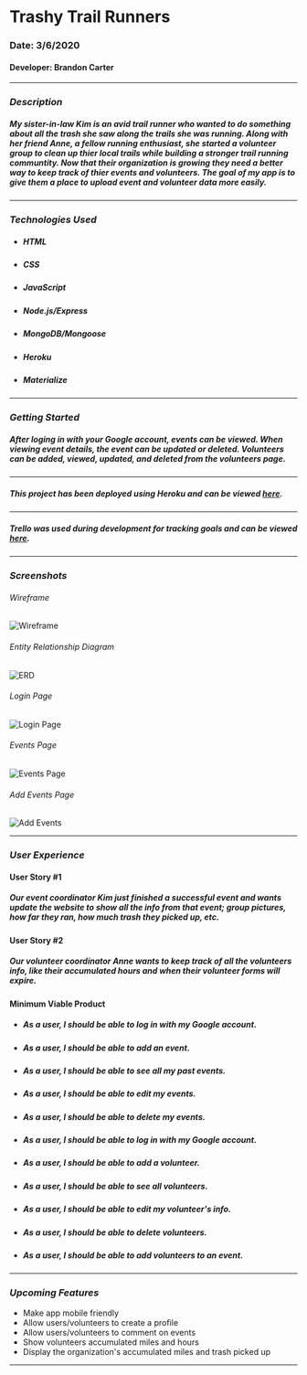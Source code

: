 # Trashy Trail Runners

### Date: 3/6/2020

#### Developer: Brandon Carter
***

### ***Description***

##### My sister-in-law Kim is an avid trail runner who wanted to do something about all the trash she saw along the trails she was running. Along with her friend Anne, a fellow running enthusiast, she started a volunteer group to clean up thier local trails while building a stronger trail running communtity. Now that their organization is growing they need a better way to keep track of thier events and volunteers. The goal of my app is to give them a place to upload event and volunteer data more easily.
***

### ***Technologies Used***

* ##### HTML
* ##### CSS
* ##### JavaScript
* ##### Node.js/Express
* ##### MongoDB/Mongoose
* ##### Heroku
* ##### Materialize
***

### ***Getting Started***

##### After loging in with your Google account, events can be viewed. When viewing event details, the event can be updated or deleted. Volunteers can be added, viewed, updated, and deleted from the volunteers page.
***

##### This project has been deployed using Heroku and can be viewed [here](https://ga-project2-ttr.herokuapp.com/).
***

##### Trello was used during development for tracking goals and can be viewed [here](https://trello.com/b/uvBFd4uH/project-2-crud-app).
***

### ***Screenshots***

###### Wireframe
![Wireframe](public/images/Wireframe.png)

###### Entity Relationship Diagram
![ERD](public/images/ERD.png)

###### Login Page
![Login Page](public/images/Screenshot_Login.png)

###### Events Page
![Events Page](public/images/Screenshot_Events.png)

###### Add Events Page
![Add Events](public/images/Screenshot_Add.png)

***

### ***User Experience***

#### User Story #1
##### Our event coordinator Kim just finished a successful event and wants update the website to show all the info from that event; group pictures, how far they ran, how much trash they picked up, etc. 
#### User Story #2
##### Our volunteer coordinator Anne wants to keep track of all the volunteers info, like their accumulated hours and when their volunteer forms will expire.
#### Minimum Viable Product
* ##### As a user, I should be able to log in with my Google account.
* ##### As a user, I should be able to add an event.
* ##### As a user, I should be able to see all my past events.
* ##### As a user, I should be able to edit my events.
* ##### As a user, I should be able to delete my events.
* ##### As a user, I should be able to log in with my Google account.
* ##### As a user, I should be able to add a volunteer.
* ##### As a user, I should be able to see all volunteers.
* ##### As a user, I should be able to edit my volunteer's info.
* ##### As a user, I should be able to delete volunteers.
* ##### As a user, I should be able to add volunteers to an event.
***

### ***Upcoming Features***

-  Make app mobile friendly
-  Allow users/volunteers to create a profile
-  Allow users/volunteers to comment on events
-  Show volunteers accumulated miles and hours
-  Display the organization's accumulated miles and trash picked up
***
